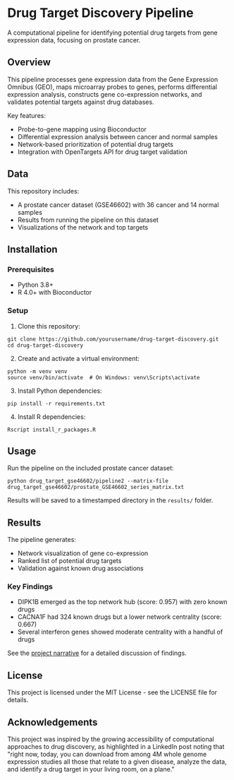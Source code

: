 # Drug Target Discovery Pipeline

A computational pipeline for identifying potential drug targets from gene expression data, focusing on prostate cancer.

## Overview

This pipeline processes gene expression data from the Gene Expression Omnibus (GEO), maps microarray probes to genes, performs differential expression analysis, constructs gene co-expression networks, and validates potential targets against drug databases.

Key features:
- Probe-to-gene mapping using Bioconductor
- Differential expression analysis between cancer and normal samples
- Network-based prioritization of potential drug targets
- Integration with OpenTargets API for drug target validation

## Data

This repository includes:
- A prostate cancer dataset (GSE46602) with 36 cancer and 14 normal samples
- Results from running the pipeline on this dataset
- Visualizations of the network and top targets

## Installation

### Prerequisites
- Python 3.8+
- R 4.0+ with Bioconductor

### Setup
1. Clone this repository:
```
git clone https://github.com/yourusername/drug-target-discovery.git
cd drug-target-discovery
```

2. Create and activate a virtual environment:
```
python -m venv venv
source venv/bin/activate  # On Windows: venv\Scripts\activate
```

3. Install Python dependencies:
```
pip install -r requirements.txt
```

4. Install R dependencies:
```
Rscript install_r_packages.R
```

## Usage

Run the pipeline on the included prostate cancer dataset:
```
python drug_target_gse46602/pipeline2 --matrix-file drug_target_gse46602/prostate_GSE46602_series_matrix.txt
```

Results will be saved to a timestamped directory in the `results/` folder.

## Results

The pipeline generates:
- Network visualization of gene co-expression
- Ranked list of potential drug targets
- Validation against known drug associations

### Key Findings
- DIPK1B emerged as the top network hub (score: 0.957) with zero known drugs
- CACNA1F had 324 known drugs but a lower network centrality (score: 0.667)
- Several interferon genes showed moderate centrality with a handful of drugs

See the [project narrative](reports/project_narrative.md) for a detailed discussion of findings.

## License

This project is licensed under the MIT License - see the LICENSE file for details.

## Acknowledgements

This project was inspired by the growing accessibility of computational approaches to drug discovery, as highlighted in a LinkedIn post noting that "right now, today, you can download from among 4M whole genome expression studies all those that relate to a given disease, analyze the data, and identify a drug target in your living room, on a plane."
